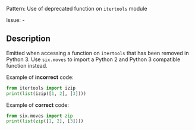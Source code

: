 Pattern: Use of deprecated function on `itertools` module

Issue: -

## Description

Emitted when accessing a function on `itertools` that has been removed in Python 3. Use `six.moves` to import a Python 2 and Python 3 compatible function instead.

Example of **incorrect** code:

```python
from itertools import izip
print(list(izip([1, 2], [3])))
```

Example of **correct** code:

```python
from six.moves import zip
print(list(zip([1, 2], [3])))
```
